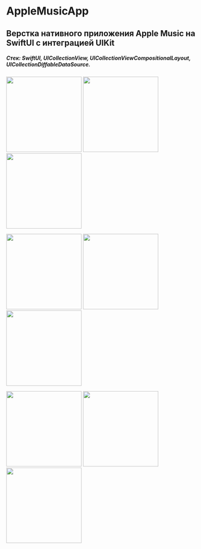 # AppleMusicApp
## Верстка нативного приложения Apple Music на SwiftUI c интеграцией UIKit
##### Стек: SwiftUI, UICollectionView, UICollectionViewCompositionalLayout, UICollectionDiffableDataSource.

<img src="https://user-images.githubusercontent.com/83611962/173195675-7d2a0348-305c-41fc-9245-78742663f570.png" width="200"> <img src="https://user-images.githubusercontent.com/83611962/173195680-56313b9d-4405-444e-8e75-4f6d8bb349b6.png" width="200"> <img src="https://user-images.githubusercontent.com/83611962/173195689-930b0002-b505-4863-a1c8-4290f42a89af.png" width="200">

<img src="https://user-images.githubusercontent.com/83611962/173195703-24fde29b-9da5-4ad0-a2ae-bc27ba4c0ba5.png" width="200"> <img src="https://user-images.githubusercontent.com/83611962/173195713-45dc1acc-5b20-43df-ae88-0bae9f518fc6.png" width="200"> <img src="https://user-images.githubusercontent.com/83611962/173195753-14095d8f-027f-49a9-a450-60eef5081497.png" width="200"> 

<img src="https://user-images.githubusercontent.com/83611962/173195762-023a82ba-6df4-41ac-9a20-eb031e57ab0c.png" width="200"> <img src="https://user-images.githubusercontent.com/83611962/173195770-66dc7887-8a5f-4eef-8ae6-5098b2d34726.png" width="200"> <img src="https://user-images.githubusercontent.com/83611962/173195777-4eeb0ce8-5349-4864-94eb-1ad6ec05b456.png" width="200"> 






